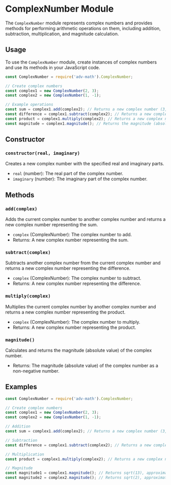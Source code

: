 # ComplexNumber Module

The `ComplexNumber` module represents complex numbers and provides methods for performing arithmetic operations on them, including addition, subtraction, multiplication, and magnitude calculation.

## Usage

To use the `ComplexNumber` module, create instances of complex numbers and use its methods in your JavaScript code.

```javascript
const ComplexNumber = require('adv-math').ComplexNumber;

// Create complex numbers
const complex1 = new ComplexNumber(2, 3);
const complex2 = new ComplexNumber(1, -1);

// Example operations
const sum = complex1.add(complex2); // Returns a new complex number (3, 2)
const difference = complex1.subtract(complex2); // Returns a new complex number (1, 4)
const product = complex1.multiply(complex2); // Returns a new complex number (5, 1)
const magnitude = complex1.magnitude(); // Returns the magnitude (absolute value) of complex1 (sqrt(13))
```

## Constructor

### `constructor(real, imaginary)`

Creates a new complex number with the specified real and imaginary parts.

- `real` (number): The real part of the complex number.
- `imaginary` (number): The imaginary part of the complex number.

## Methods

### `add(complex)`

Adds the current complex number to another complex number and returns a new complex number representing the sum.

- `complex` (ComplexNumber): The complex number to add.
- Returns: A new complex number representing the sum.

### `subtract(complex)`

Subtracts another complex number from the current complex number and returns a new complex number representing the difference.

- `complex` (ComplexNumber): The complex number to subtract.
- Returns: A new complex number representing the difference.

### `multiply(complex)`

Multiplies the current complex number by another complex number and returns a new complex number representing the product.

- `complex` (ComplexNumber): The complex number to multiply.
- Returns: A new complex number representing the product.

### `magnitude()`

Calculates and returns the magnitude (absolute value) of the complex number.

- Returns: The magnitude (absolute value) of the complex number as a non-negative number.

## Examples

```javascript
const ComplexNumber = require('adv-math').ComplexNumber;

// Create complex numbers
const complex1 = new ComplexNumber(2, 3);
const complex2 = new ComplexNumber(1, -1);

// Addition
const sum = complex1.add(complex2); // Returns a new complex number (3, 2)

// Subtraction
const difference = complex1.subtract(complex2); // Returns a new complex number (1, 4)

// Multiplication
const product = complex1.multiply(complex2); // Returns a new complex number (5, 1)

// Magnitude
const magnitude1 = complex1.magnitude(); // Returns sqrt(13), approximately 3.6055
const magnitude2 = complex2.magnitude(); // Returns sqrt(2), approximately 1.4142
```